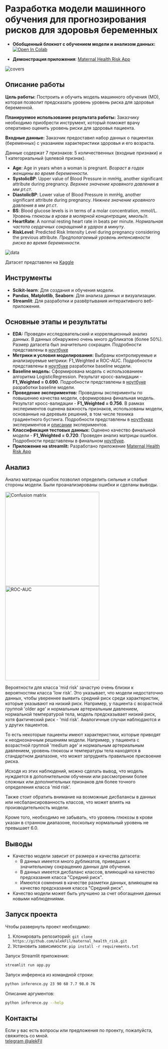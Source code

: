 # Разработка модели машинного обучения для прогнозирования рисков для здоровья беременных

* **Обобщенный блокнот с обучением модели и анализом данных:** [![Open In Colab](https://colab.research.google.com/assets/colab-badge.svg)](https://colab.research.google.com/drive/1sbwWMW5TyoQ--OFIyhbZm09gSDiNiqkC?usp=sharing)

* **Демонстрация приложения**: [Maternal Health Risk App](https://maternal-health-risk.streamlit.app/)
 <img src="images\maternal-health-risk.streamlit.app.gif" alt="covers">


## Описание работы

**Цель работы:**
Построить и обучить модель машинного обучения (МО), которая позволит предсказать уровень уровень риска для здоровья беременной.

**Планируемое использование результата работы:**
Заказчику необходимо приобрести инструмент, который поможет врачу оперативно оценить уровень риски для здоровья пациента.

**Входные данные:**
Заказчик предоставил набор данных о пациентах (беременных) с указанием характеристики здоровья и его возраста.

Данные содержат 7 признаков: 5 количественных (входные признаки) и 1 категориальный (целевой признак).

- **Age**: Age in years when a woman is pregnant. _Возраст в годах женщины во время беременности_.
- **SystolicBP**: Upper value of Blood Pressure in mmHg, another significant attribute during pregnancy. _Верхнее значение кровяного давления в мм рт.ст_.
- **DiastolicBP**: Lower value of Blood Pressure in mmHg, another significant attribute during pregnancy. _Нижнее значение кровяного давления в мм рт.ст_.
- **BS**: Blood glucose levels is in terms of a molar concentration, mmol/L. _Уровень глюкозы в крови в молярной концентрации, ммоль/л_.
- **HeartRate**: A normal resting heart rate in beats per minute. _Нормальная частота сердечных сокращений в ударах в минуту_.
- **RiskLevel**: Predicted Risk Intensity Level during pregnancy considering the previous attribute. _Предполагаемый уровень интенсивности риска во время беременности_.

 <img src="images\data.png" alt="data">

 Датасет представлен на [Kaggle](https://www.kaggle.com/datasets/csafrit2/maternal-health-risk-data)

## Инструменты
- **Scikit-learn**: Для создания и обучения модели.
- **Pandas**, **Matplotlib**, **Seaborn**: Для анализа данных и визуализации.
- **Streamlit**: Для разработки и развёртывания интерактивного веб-приложения.

## Основные этапы и результаты
- **EDA:** Проведен исследовательский и корреляционный анализ данных. В данных обнаружено очень много дубликатов (более 50%). Размер датасета был значительно сокращен. Подробности представлены в [ноутбуке](notebooks/eda.ipynb)
- **Метрики и условия моделирования:** Выбраны контролируемые и анализируемые метрики: F1_Weighted и ROC-AUC. Подробности представлены в [ноутбуке](notebooks/baseline.ipynb) разработки baseline модели.
- **Baseline модель:** Сформирована модель с использованием алгоритма LogisticRegression. Результат кросс-валидации - **F1_Weighted = 0.690**. Подробности представлены в [ноутбуке](notebooks/baseline.ipynb) разработки baseline модели.
- **Проведение экспериментов:** Проведены эксперименты по повышению качества модели, сформирована финальная модель. Результат кросс-валидации - **F1_Weighted = 0.756**. В рамках экспериментов оценена важность признаков, использованы модели, основанные на деревьях решений, в том числе техника градиентного бустинга. Подробности представлены в [ноутбуках](notebooks/) экспериментов и [описании](notebooks/experiments/README.md) экспериментов.
- **Классификация тестовых данных:** Оценено качество финальной модели - **F1_Weighted = 0.720**. Проведен анализ матрицы ошибок. Подробности представлены в финальном [ноутбуке](notebooks/final.ipynb).
- **Приложение на streamlit:** Разработано приложение [Maternal Health Risk App](https://maternal-health-risk.streamlit.app/)

## Анализ
Анализ матрицы ошибок позволил определить сильные и слабые стороны модели. Были проанализированы ошибки и сделаны выводы.

<img src="images\test_confusion_matrix.png" alt="Confusion matrix" width="300"><img src="images\test_roc_auc.png" alt="ROC-AUC" width="300">

Вероятности для класса 'mid risk' зачастую очень близки к вероятностям класса 'low risk'. Это указывает, что модели недостаточно данных, чтобы увереннее выявить средний риск среди характеристик, которые указывают на низкий риск. Например, у пациента с возрастной группой 'older age' и нормальным артериальным давлением, нормальной температурой тела, модель предсказывает низкий риск, хотя фактический риск - 'mid risk'. Аналогичные случаи наблюдаются и у других пациентов.

То есть некоторые пациенты имеют характеристики, которые приводят к неоднозначным решениям модели. Например, у пациента с возрастной группой 'medium age' и нормальным артериальным давлением, уровень глюкозы и температуры тела находятся в стандартном диапазоне, что может затруднять правильное присвоение риска.

Исходя из этих наблюдений, можно сделать вывод, что модель нуждается в дополнительном обучении или рассмотрении более сложных или дополнительных признаков для более точного определения класса 'mid risk'. 

Также стоит обратить внимание на возможные дисбалансы в данных или несбалансированность классов, что может влиять на производительность модели.

Кроме того, необходимо не забывать, что уровень глюкозы в крови указан в странном диапазоне, поскольку нормальный уровень не превышает 6.0.
 
## Выводы
- Качество модели зависит от размера и качества датасета:
  - В данных имеется много дубликатов, приведших к значительному сокращению данных для обучения.
  - В данных имеется дисбаланс классов, влияющий на качество предсказания класса "Средний риск".
  - Имеются сомнения в качестве разметки данных, влияющем на качество предсказания класса "Средний риск".
- Качество модели может быть улучшено за счет обогащения данных новыми наблюдениями.

## Запуск проекта
Чтобы развернуть проект необходимо:
1. Клонировать репозиторий:
`git clone https://github.com/alekFil/maternal_health_risk.git`
2. Установить зависимости: `pip install -r requirements.txt`

Запуск Streamlit приложения: 
```bash
streamlit run app.py
```

Запуск инференса из командной строки: 
```bash
python inference.py 23 90 60 7.7 98.0 76
```

Описание аргументов:
```bash
python inference.py --help
```


## Контакты
Если у вас есть вопросы или предложения по проекту, пожалуйста, свяжитесь со мной.  
[telegram @alekFil](https://t.me/alekfil)